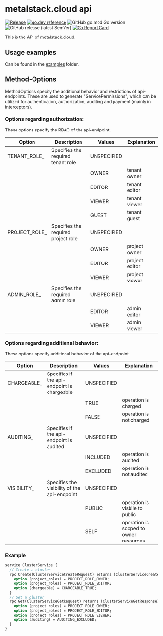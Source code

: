 # metalstack.cloud api

[![Release](https://github.com/metal-stack-cloud/api/actions/workflows/main.yml/badge.svg)](https://github.com/metal-stack-cloud/api/actions/workflows/main.yml) [![go.dev reference](https://img.shields.io/badge/go.dev-reference-007d9c?logo=go&logoColor=white&style=flat-square)](https://pkg.go.dev/github.com/metal-stack-cloud/api) ![GitHub go.mod Go version](https://img.shields.io/github/go-mod/go-version/metal-stack-cloud/api) ![GitHub release (latest SemVer)](https://img.shields.io/github/v/release/metal-stack-cloud/api) [![Go Report Card](https://goreportcard.com/badge/github.com/metal-stack-cloud/api)](https://goreportcard.com/report/github.com/metal-stack-cloud/api)

This is the API of [metalstack.cloud](https://metalstack.cloud).

## Usage examples

Can be found in the [examples](examples/) folder.

## Method-Options

MethodOptions specify the additional behavior and restrictions of api-endpoints.
These are used to generate "ServicePermissions", which can be utilized for authentication, authorization, auditing and payment (mainly in interceptors).

### Options regarding authorization:

These options specify the RBAC of the api-endpoint.

| Option         | Description                         | Values      | Explanation    |
| -------------- | ----------------------------------- | ----------- | -------------- |
| TENANT_ROLE\_  | Specifies the required tenant role  | UNSPECIFIED |                |
|                |                                     | OWNER       | tenant owner   |
|                |                                     | EDITOR      | tenant editor  |
|                |                                     | VIEWER      | tenant viewer  |
|                |                                     | GUEST       | tenant guest   |
| PROJECT_ROLE\_ | Specifies the required project role | UNSPECIFIED |                |
|                |                                     | OWNER       | project owner  |
|                |                                     | EDITOR      | project editor |
|                |                                     | VIEWER      | project viewer |
| ADMIN_ROLE\_   | Specifies the required admin role   | UNSPECIFIED |                |
|                |                                     | EDITOR      | admin editor   |
|                |                                     | VIEWER      | admin viewer   |

### Options regarding additional behavior:

These options specify additional behavior of the api-endpoint.

| Option       | Description                                  | Values      | Explanation                            |
| ------------ | -------------------------------------------- | ----------- | -------------------------------------- |
| CHARGEABLE\_ | Specifies if the api-endpoint is chargeable  | UNSPECIFIED |                                        |
|              |                                              | TRUE        | operation is charged                   |
|              |                                              | FALSE       | operation is not charged               |
| AUDITING\_   | Specifies if the api-endpoint is audited     | UNSPECIFIED |                                        |
|              |                                              | INCLUDED    | operation is audited                   |
|              |                                              | EXCLUDED    | operation is not audited               |
| VISIBILITY\_ | Specifies the visibility of the api-endpoint | UNSPECIFIED |                                        |
|              |                                              | PUBLIC      | operation is visbile to public         |
|              |                                              | SELF        | operation is scoped to owner resources |

### Example

```proto
service ClusterService {
  // Create a cluster
  rpc Create(ClusterServiceCreateRequest) returns (ClusterServiceCreateResponse) {
    option (project_roles) = PROJECT_ROLE_OWNER;
    option (project_roles) = PROJECT_ROLE_EDITOR;
    option (chargeable) = CHARGEABLE_TRUE;
  }
  // Get a cluster
  rpc Get(ClusterServiceGetRequest) returns (ClusterServiceGetResponse) {
    option (project_roles) = PROJECT_ROLE_OWNER;
    option (project_roles) = PROJECT_ROLE_EDITOR;
    option (project_roles) = PROJECT_ROLE_VIEWER;
    option (auditing) = AUDITING_EXCLUDED;
  }
}
```
